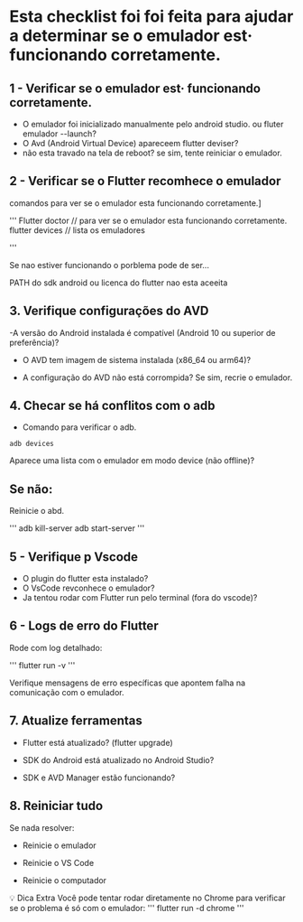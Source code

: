 # Esta checklist foi foi feita para ajudar a determinar se o emulador est· funcionando corretamente.

## 1 - Verificar se o emulador est· funcionando corretamente.

- O emulador foi inicializado manualmente pelo android studio. ou fluter emulador --launch?
- O Avd (Android Virtual Device) apareceem flutter deviser?
- não esta travado na tela de reboot? se sim, tente reiniciar o emulador.

## 2 - Verificar se o Flutter recomhece o emulador

comandos para ver se o emulador esta funcionando corretamente.]

'''
Flutter doctor // para ver se o emulador esta funcionando corretamente.
flutter devices // lista os emuladores

'''

Se nao estiver funcionando o porblema pode de ser...

PATH do sdk android
ou licenca do flutter nao esta aceeita


## 3. Verifique configurações do AVD
-A versão do Android instalada é compatível (Android 10 ou superior de preferência)?

- O AVD tem imagem de sistema instalada (x86_64 ou arm64)?

- A configuração do AVD não está corrompida? Se sim, recrie o emulador.

## 4. Checar se há conflitos com o adb

- Comando para verificar o adb.

```
adb devices
```
 Aparece uma lista com o emulador em modo device (não offline)?
 
## Se não:

Reinicie o abd.

'''
adb kill-server
adb start-server
'''

## 5 - Verifique p Vscode

- O plugin do flutter esta instalado?
- O VsCode revconhece o emulador?
- Ja tentou rodar com Flutter run pelo terminal (fora do vscode)?

## 6 - Logs de erro do Flutter
Rode com log detalhado:

'''
flutter run -v
'''

Verifique mensagens de erro específicas que apontem falha na comunicação com o emulador.

## 7. Atualize ferramentas

- Flutter está atualizado? (flutter upgrade)

- SDK do Android está atualizado no Android Studio?

- SDK e AVD Manager estão funcionando?

## 8. Reiniciar tudo

Se nada resolver:

- Reinicie o emulador

- Reinicie o VS Code

- Reinicie o computador

💡 Dica Extra
Você pode tentar rodar diretamente no Chrome para verificar se o problema é só com o emulador:
'''
flutter run -d chrome
'''